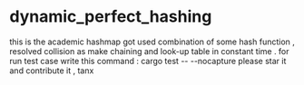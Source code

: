 # dynamic_perfect_hashing
this is the academic hashmap got used combination of some hash function , resolved collision as make chaining 
and look-up  table in constant time .
for run test case write this command :
cargo test -- --nocapture
please star it  and contribute it ,
tanx
